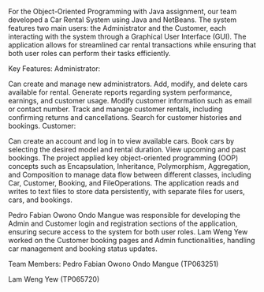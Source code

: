 For the Object-Oriented Programming with Java assignment, our team developed a Car Rental System using Java and NetBeans. The system features two main users: the Administrator and the Customer, each interacting with the system through a Graphical User Interface (GUI). The application allows for streamlined car rental transactions while ensuring that both user roles can perform their tasks efficiently.

Key Features:
Administrator:

Can create and manage new administrators.
Add, modify, and delete cars available for rental.
Generate reports regarding system performance, earnings, and customer usage.
Modify customer information such as email or contact number.
Track and manage customer rentals, including confirming returns and cancellations.
Search for customer histories and bookings.
Customer:

Can create an account and log in to view available cars.
Book cars by selecting the desired model and rental duration.
View upcoming and past bookings.
The project applied key object-oriented programming (OOP) concepts such as Encapsulation, Inheritance, Polymorphism, Aggregation, and Composition to manage data flow between different classes, including Car, Customer, Booking, and FileOperations. The application reads and writes to text files to store data persistently, with separate files for users, cars, and bookings.

Pedro Fabian Owono Ondo Mangue was responsible for developing the Admin and Customer login and registration sections of the application, ensuring secure access to the system for both user roles. Lam Weng Yew worked on the Customer booking pages and Admin functionalities, handling car management and booking status updates.

Team Members:
Pedro Fabian Owono Ondo Mangue (TP063251)

Lam Weng Yew (TP065720)​
